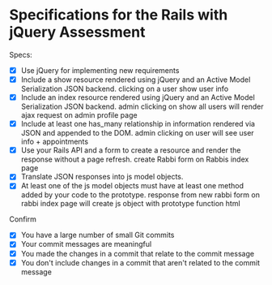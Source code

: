 # Specifications for the Rails with jQuery Assessment

Specs:
- [x] Use jQuery for implementing new requirements
- [x] Include a show resource rendered using jQuery and an Active Model Serialization JSON backend.
     clicking on a user show user info
- [x] Include an index resource rendered using jQuery and an Active Model Serialization JSON backend.
    admin clicking on show all users will render ajax request on admin profile page
- [x] Include at least one has_many relationship in information rendered via JSON and appended to the DOM.
      admin clicking on user will see user info +  appointments
- [x] Use your Rails API and a form to create a resource and render the response without a page refresh.
      create Rabbi form on Rabbis index page
- [x] Translate JSON responses into js model objects.
- [x] At least one of the js model objects must have at least one method added by your code to the prototype.
      response from new rabbi form on rabbi index page will create js object with prototype function  html

Confirm
- [x] You have a large number of small Git commits
- [x] Your commit messages are meaningful
- [x] You made the changes in a commit that relate to the commit message
- [x] You don't include changes in a commit that aren't related to the commit message
